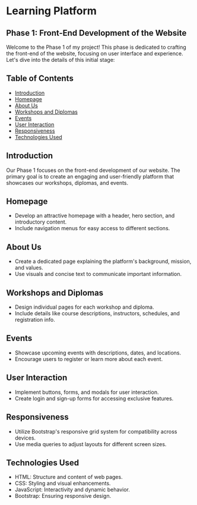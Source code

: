 # Learning Platform

## Phase 1: Front-End Development of the Website

Welcome to the Phase 1 of my project! This phase is dedicated to crafting the front-end of the website, focusing on user interface and experience. Let's dive into the details of this initial stage:

## Table of Contents
- [Introduction](#introduction)
- [Homepage](#homepage)
- [About Us](#about-us)
- [Workshops and Diplomas](#workshops-and-diplomas)
- [Events](#events)
- [User Interaction](#user-interaction)
- [Responsiveness](#responsiveness)
- [Technologies Used](#technologies-used)

## Introduction
Our Phase 1 focuses on the front-end development of our website. The primary goal is to create an engaging and user-friendly platform that showcases our workshops, diplomas, and events.




## Homepage
- Develop an attractive homepage with a header, hero section, and introductory content.
- Include navigation menus for easy access to different sections.

## About Us
- Create a dedicated page explaining the platform's background, mission, and values.
- Use visuals and concise text to communicate important information.

## Workshops and Diplomas
- Design individual pages for each workshop and diploma.
- Include details like course descriptions, instructors, schedules, and registration info.

## Events
- Showcase upcoming events with descriptions, dates, and locations.
- Encourage users to register or learn more about each event.

## User Interaction
- Implement buttons, forms, and modals for user interaction.
- Create login and sign-up forms for accessing exclusive features.

## Responsiveness
- Utilize Bootstrap's responsive grid system for compatibility across devices.
- Use media queries to adjust layouts for different screen sizes.

## Technologies Used
- HTML: Structure and content of web pages.
- CSS: Styling and visual enhancements.
- JavaScript: Interactivity and dynamic behavior.
- Bootstrap: Ensuring responsive design.








